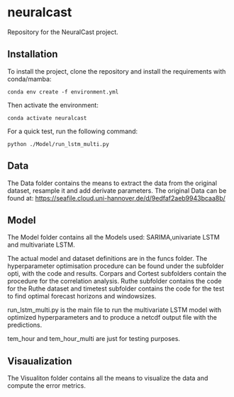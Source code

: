 # neuralcast

Repository for the NeuralCast project.

## Installation
To install the project, clone the repository and install the requirements with conda/mamba:
```
conda env create -f environment.yml
```
Then activate the environment:
```
conda activate neuralcast
```
For a quick test, run the following command:
```
python ./Model/run_lstm_multi.py
```
## Data
The Data folder contains the means to extract the data from the original dataset, resample it and add derivate parameters. The original Data can be found at:  https://seafile.cloud.uni-hannover.de/d/9edfaf2aeb9943bcaa8b/
## Model
The Model folder contains all the Models used: SARIMA,univariate LSTM and multivariate LSTM.

The actual model and dataset definitions are in the funcs folder. The hyperparameter optimisation procedure can be found under the subfolder opti, with the code and results. Corpars and Cortest subfolders contain the procedure for the correlation analysis. Ruthe subfolder contains the code for the Ruthe dataset and timetest subfolder contains the code for the test to find optimal forecast horizons and windowsizes.

run_lstm_multi.py is the main file to run the multivariate LSTM model with optimized hyperparameters and to produce a netcdf output file with the predictions.

tem_hour and tem_hour_multi are just for testing purposes.

## Visaualization
The Visualiton folder contains all the means to visualize the data and compute the error metrics.